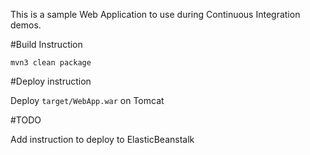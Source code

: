 This is a sample Web Application to use during Continuous Integration demos.

#Build Instruction







```
mvn3 clean package
```



#Deploy instruction



Deploy ```target/WebApp.war``` on Tomcat
 
#TODO
 
Add instruction to deploy to ElasticBeanstalk
